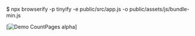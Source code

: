 $ npx browserify -p tinyify -e public/src/app.js -o public/assets/js/bundle-min.js

[![Demo CountPages alpha](/public/assets/images/cryptocorner.gif)]